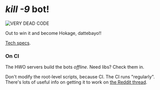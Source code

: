 # *kill -9* bot!

![VERY DEAD CODE](http://i.imgur.com/y7mMv2Z.png)

Out to win it and become Hokage, dattebayo!!

[Tech specs](https://helloworldopen.com/techspec).

### On CI

The HWO servers build the bots *offline*. Need libs? Check them in.

Don't modify the root-level scripts, because CI.  The CI runs "regularly".
There's lots of useful info on getting it to work on [the Reddit
thread](http://www.reddit.com/r/HWO/comments/23i1gb/day_6_continuous_integration/).
